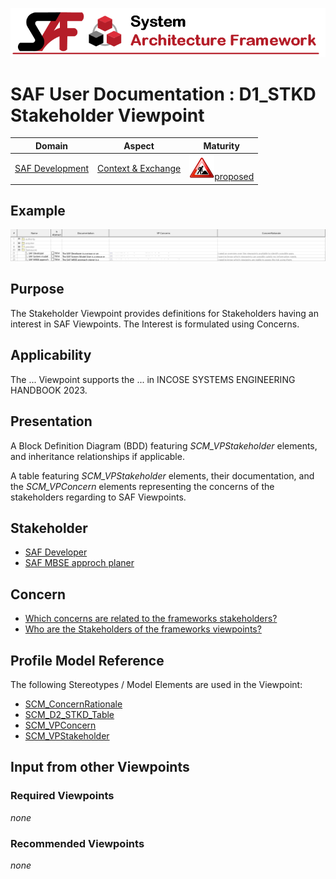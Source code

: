 ![System Architecture Framework](../diagrams/Banner_SAF.png)
# SAF User Documentation : **D1_STKD** Stakeholder Viewpoint
|**Domain**|**Aspect**|**Maturity**|
| --- | --- | --- |
|[SAF Development](../domains.md#Domain-SAF-Development)|[Context & Exchange](../aspects.md#Aspect-Context-&-Exchange)|![Proposed](../diagrams/Under_construction_icon-red.svg )[proposed](../using-saf/maturity.md#proposed)|
## Example
![Stakeholder-Viewpoint-primary-example.svg](../diagrams/vp-examples/Stakeholder-Viewpoint-primary-example.svg)
## Purpose
The Stakeholder Viewpoint provides definitions for Stakeholders having an interest in SAF Viewpoints. The Interest is formulated using Concerns.
## Applicability
The ... Viewpoint supports the ...  in INCOSE SYSTEMS ENGINEERING HANDBOOK 2023.
## Presentation
A Block Definition Diagram (BDD) featuring *SCM_VPStakeholder* elements, and inheritance relationships if applicable.

A table featuring *SCM_VPStakeholder* elements, their documentation, and the *SCM_VPConcern* elements representing the concerns of the stakeholders regarding to SAF Viewpoints.

## Stakeholder
* [SAF Developer](../stakeholders.md#SAF-Developer)
* [SAF MBSE approch planer](../stakeholders.md#SAF-MBSE-approch-planer)
## Concern
* [Which concerns are related to the frameworks stakeholders?](../concerns.md#_2024x_26f0132_1719129962342_738625_14755)
* [Who are the Stakeholders of the frameworks viewpoints?](../concerns.md#_2024x_26f0132_1719129843876_724811_14744)
## Profile Model Reference
The following Stereotypes / Model Elements are used in the Viewpoint:
* [SCM_ConcernRationale](../stereotypes.md#scm_concernrationale)
* [SCM_D2_STKD_Table](../stereotypes.md#scm_d2_stkd_table)
* [SCM_VPConcern](../stereotypes.md#scm_vpconcern)
* [SCM_VPStakeholder](../stereotypes.md#scm_vpstakeholder)
## Input from other Viewpoints
### Required Viewpoints
*none*
### Recommended Viewpoints
*none*
